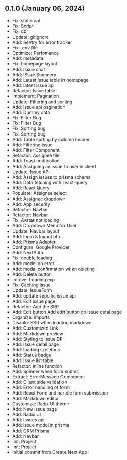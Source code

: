 ## 0.1.0 (January 06, 2024)
  - Fix: static api
  - Fix: Script
  - Fix: db
  - Update: gitignore
  - Add: Sentry for error tracker
  - Fix: .env file
  - Optimize: Perfomance
  - Add: metadata
  - Fix: homepage layout
  - Add: Issue chat
  - Add: ISsue Summery
  - Add: Latest issue table in homepage
  - Add: latest issue api
  - Refactor: Issue table
  - Implement: Pagination
  - Update: Filtering and sorting
  - Add: Issue api pagination
  - Add: Dummy data
  - Fix: Filter Bug
  - Fix: Filter Bug
  - Fix: Sorting bug
  - Fix: Sorting bug
  - Add: Table sorting by column header
  - Add: Filtering issue
  - Add: Filter Component
  - Refactor: Assignee file
  - Add: Toast notification
  - Add: Assigning an issue to user in client
  - Update: Issue API
  - Add: Assign issues to prisma schema
  - Add: Data fetching with react-query
  - Add: React Query
  - Populate: Assignee select
  - Add: Assignee dropdown
  - Add: App security
  - Refactor: Navbar
  - Refactor: Navbar
  - Fix: Avatar not loading
  - Add: Dropdown Menu for User
  - Update: Navbar layout
  - Add: login & logout btn
  - Add: Prisma Adapter
  - Configure: Google Provider
  - Add: NextAuth
  - Fix: double loading
  - Add: model on error
  - Add: modal confirmation when deleting
  - Add: Delete button
  - Imrove: Loading exp
  - Fix: Caching issue
  - Update: IssueForm
  - Add: update sepcific issue api
  - Add: Edit issue page
  - Refactor: Add the SRP
  - Add: Edit button Add edit button on issue detal page
  - Organize: imports
  - Disable: SSR when loading markdown
  - Add: Customized Link
  - Add: Markdown preview
  - Add: Styling to  Issue DP
  - Add: Issue detail page
  - Add: loading skeletons
  - Add: Status badge
  - Add: Issue list table
  - Refactor: inline function
  - Add: Spinner when form submit
  - Extract: ErrorMessage Component
  - Add: Client side validation
  - Add: Error handling of form
  - Add: React Form and handle form submission
  - Add: Markdown editor
  - Customize: Radix UI theme
  - Add: New issue page
  - Add: Radix UI
  - Add: Issues api
  - Add: Issue model in prisma
  - Add: ORM Prisma
  - Add: Navbar
  - Init: Project
  - Init: Project
  - Initial commit from Create Next App

